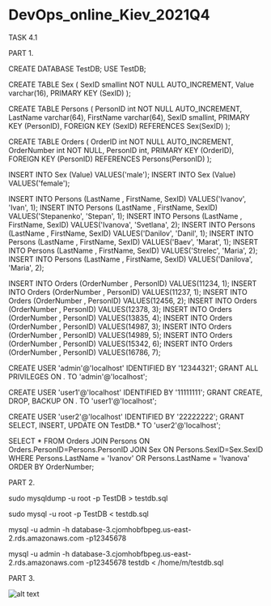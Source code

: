 # DevOps_online_Kiev_2021Q4

TASK 4.1

PART 1. 

CREATE DATABASE TestDB;
USE TestDB;

CREATE TABLE Sex (
    SexID smallint NOT NULL AUTO_INCREMENT,
    Value varchar(16),
    PRIMARY KEY (SexID)
);

CREATE TABLE Persons (
    PersonID int NOT NULL AUTO_INCREMENT,
    LastName varchar(64),
    FirstName varchar(64),
    SexID smallint,
    PRIMARY KEY (PersonID),
    FOREIGN KEY (SexID) REFERENCES Sex(SexID)
);

CREATE TABLE Orders (
    OrderID int NOT NULL AUTO_INCREMENT,
    OrderNumber int NOT NULL,
    PersonID int,
    PRIMARY KEY (OrderID),
    FOREIGN KEY (PersonID) REFERENCES Persons(PersonID)
);

INSERT INTO Sex (Value) VALUES('male');
INSERT INTO Sex (Value) VALUES('female');

INSERT INTO Persons (LastName , FirstName, SexID) VALUES('Ivanov', 'Ivan', 1);
INSERT INTO Persons (LastName , FirstName, SexID) VALUES('Stepanenko', 'Stepan', 1);
INSERT INTO Persons (LastName , FirstName, SexID) VALUES('Ivanova', 'Svetlana', 2);
INSERT INTO Persons (LastName , FirstName, SexID) VALUES('Danilov', 'Danil', 1);
INSERT INTO Persons (LastName , FirstName, SexID) VALUES('Baev', 'Marat', 1);
INSERT INTO Persons (LastName , FirstName, SexID) VALUES('Strelec', 'Maria', 2);
INSERT INTO Persons (LastName , FirstName, SexID) VALUES('Danilova', 'Maria', 2);

INSERT INTO Orders (OrderNumber , PersonID) VALUES(11234, 1);
INSERT INTO Orders (OrderNumber , PersonID) VALUES(11237, 1);
INSERT INTO Orders (OrderNumber , PersonID) VALUES(12456, 2);
INSERT INTO Orders (OrderNumber , PersonID) VALUES(12378, 3);
INSERT INTO Orders (OrderNumber , PersonID) VALUES(13835, 4);
INSERT INTO Orders (OrderNumber , PersonID) VALUES(14987, 3);
INSERT INTO Orders (OrderNumber , PersonID) VALUES(14989, 5);
INSERT INTO Orders (OrderNumber , PersonID) VALUES(15342, 6);
INSERT INTO Orders (OrderNumber , PersonID) VALUES(16786, 7);

CREATE USER 'admin'@'localhost' IDENTIFIED BY '12344321';
GRANT ALL PRIVILEGES ON *.* TO 'admin'@'localhost';

CREATE USER 'user1'@'localhost' IDENTIFIED BY '11111111';
GRANT CREATE, DROP, BACKUP ON *.* TO 'user1'@'localhost';

CREATE USER 'user2'@'localhost' IDENTIFIED BY '22222222';
GRANT SELECT, INSERT, UPDATE ON TestDB.* TO 'user2'@'localhost';

SELECT * FROM Orders
JOIN Persons ON Orders.PersonID=Persons.PersonID
JOIN Sex ON Persons.SexID=Sex.SexID
WHERE Persons.LastName = 'Ivanov' OR Persons.LastName = 'Ivanova'
ORDER BY OrderNumber;

PART 2. 

sudo mysqldump -u root -p TestDB > testdb.sql

sudo mysql -u root -p TestDB < testdb.sql

mysql -u admin -h database-3.cjomhobfbpeg.us-east-2.rds.amazonaws.com -p12345678

mysql -u admin -h database-3.cjomhobfbpeg.us-east-2.rds.amazonaws.com -p12345678 testdb < /home/m/testdb.sql 

PART 3. 

![alt text](img/3_1-4.png "Install")
